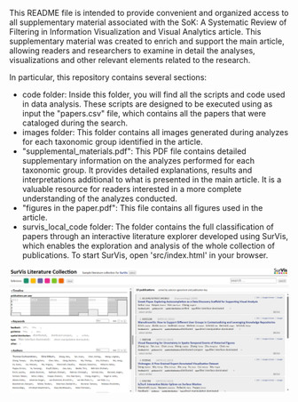 This README file is intended to provide convenient and organized access to all supplementary material associated with the SoK: A Systematic Review of Filtering in Information Visualization and Visual Analytics article. This supplementary material was created to enrich and support the main article, allowing readers and researchers to examine in detail the analyses, visualizations and other relevant elements related to the research.

In particular, this repository contains several sections:
- code folder: Inside this folder, you will find all the scripts and code used in data analysis. These scripts are designed to be executed using as input the "papers.csv" file, which contains all the papers that were cataloged during the search.
- images folder: This folder contains all images generated during analyzes for each taxonomic group identified in the article.
- "supplemental_materials.pdf": This PDF file contains detailed supplementary information on the analyzes performed for each taxonomic group. It provides detailed explanations, results and interpretations additional to what is presented in the main article. It is a valuable resource for readers interested in a more complete understanding of the analyzes conducted.
- "figures in the paper.pdf": This file contains all figures used in the article.
- survis_local_code folder: The folder contains the full classification of papers through an interactive literature explorer developed using SurVis, which enables the exploration and analysis of the whole collection of publications. To start SurVis, open 'src/index.html' in your browser.

  
![Model](https://github.com/visaign/sok-filtering-for-vis/blob/main/survis_img.png)
